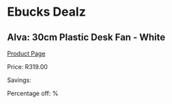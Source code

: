 
# Ebucks Dealz
## Alva: 30cm Plastic Desk Fan - White
[Product Page](https://www.ebucks.com/web/shop/productSelected.do?prodId=673637778&catId=704982758)

Price: R319.00

Savings: 

Percentage off: %
	